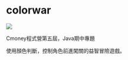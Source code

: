 # colorwar

[![](http://img.youtube.com/vi/oCtJa7twOOk/0.jpg)](http://www.youtube.com/watch?v=oCtJa7twOOk "")

Cmoney程式營第五屆，Java期中專題

使用顏色判斷，控制角色前進闖關的益智冒險遊戲。

